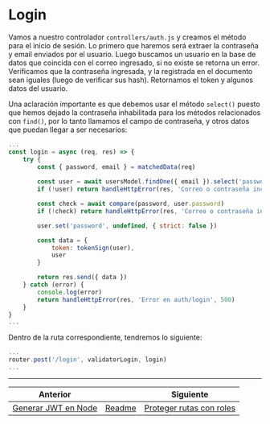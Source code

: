 # Login

Vamos a nuestro controlador `controllers/auth.js` y creamos el método para el inicio de sesión. Lo primero que haremos será extraer la contraseña y email enviados por el usuario. Luego buscamos un usuario en la base de datos que coincida con el correo ingresado, si no existe se retorna un error. Verificamos que la contraseña ingresada, y la registrada en el documento sean iguales (luego de verificar sus hash). Retornamos el token y algunos datos del usuario.

Una aclaración importante es que debemos usar el método `select()` puesto que hemos dejado la contraseña inhabilitada para los métodos relacionados con `find()`, por lo tanto llamamos el campo de contraseña, y otros datos que puedan llegar a ser necesarios:

```js
...
const login = async (req, res) => {
    try {
        const { password, email } = matchedData(req)
        
        const user = await usersModel.findOne({ email }).select('password name role email')
        if (!user) return handleHttpError(res, 'Correo o contraseña incorrectos', 401)

        const check = await compare(password, user.password)
        if (!check) return handleHttpError(res, 'Correo o contraseña incorrectos', 401)

        user.set('password', undefined, { strict: false })

        const data = {
            token: tokenSign(user),
            user
        }

        return res.send({ data })
    } catch (error) {
        console.log(error)
        return handleHttpError(res, 'Error en auth/login', 500)
    }
}
...
```

Dentro de la ruta correspondiente, tendremos lo siguiente:

```js
...
router.post('/login', validatorLogin, login)
...
```

___
| Anterior                                      |                        | Siguiente                              |
| --------------------------------------------- | ---------------------- | -------------------------------------- |
| [Generar JWT en Node](17_Generar_JWT_Node.md) | [Readme](../README.md) | [Proteger rutas con roles](19_Proteger_rutas_con_roles.md) |
